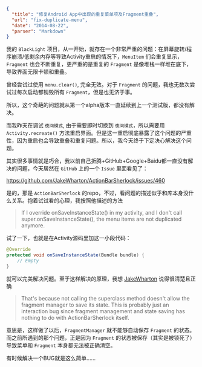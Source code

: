 ```json
{
  "title": "修复Android App中出现的重复菜单项及Fragment重叠",
  "url": "fix-duplicate-menu",
  "date": "2014-08-22",
  "parser": "Markdown"
}
```


我的 `BlackLight` 项目，从一开始，就存在一个非常严重的问题：在屏幕旋转/程序崩溃/低剩余内存等导致Activity重启的情况下，`MenuItem` 们会重复显示，`Fragment` 也会不断重复，更严重的是重复的 `Fragment` 是像堆栈一样堆在底下，导致界面无限卡顿和重叠。

曾经尝试过使用 `menu.clear()`, 完全无效。对于 `Fragment` 的问题，我也无数次尝试过每次启动都销毁所有 `Fragment`，但是也无济于事。

所以，这个奇葩的问题就从第一个alpha版本一直延续到上一个测试版，都没有解决。

<!--more-->

而我昨天在调试 `夜间模式`, 由于需要即时切换到 `夜间模式`，所以需要用 `Activity.recreate()` 方法重启界面。但是这一重启彻底暴露了这个问题的严重性，因为重启也会导致重叠和重复问题。所以，我今天终于下定决心解决这个问题。

其实很多事情就是巧合，我以前自己折腾+GitHub+Google+Baidu都一直没有解决的问题，今天居然在 `GitHub` 上的一个 `Issue` 里面看见了：

<https://github.com/JakeWharton/ActionBarSherlock/issues/460>

是的，那是 `ActionBarSherlock` 的repo，不过，看问题的描述似乎和库本身没什么关系。抱着试试看的心理，我按照他描述的方法

> If I override onSaveInstanceState() in my activity, and I don't call super.onSaveInstanceState(), the menu items are not duplicated anymore.

试了一下，也就是在Activity源码里加这一小段代码：

```java
@Override
protected void onSaveInstanceState(Bundle bundle) {
	// Empty
}
```

就可以完美解决问题。至于这样解决的原理，我想 [JakeWharton](https://github.com/JakeWharton) 说得很清楚且正确

> That's because not calling the superclass method doesn't allow the fragment manager to save its state. This is probably just an interaction bug since fragment management and state saving has nothing to do with ActionBarSherlock itself.

意思是，这样做了以后，`FragmentManager` 就不能够自动保存 `Fragment` 的状态。而之前所遇到的那个问题，正是因为 `Fragment` 的状态被保存（其实是被锁死了）导致菜单和 `Fragment` 本身都无法被正确清空。

有时候解决一个BUG就是这么简单……
